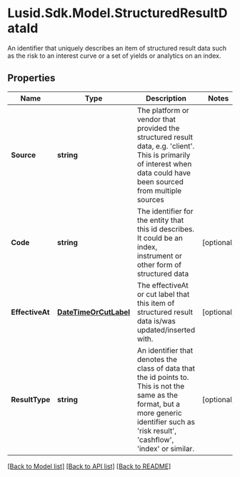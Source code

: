# Lusid.Sdk.Model.StructuredResultDataId
An identifier that uniquely describes an item of structured result data such as the risk to an interest curve or a set of yields or analytics on an index.

## Properties

Name | Type | Description | Notes
------------ | ------------- | ------------- | -------------
**Source** | **string** | The platform or vendor that provided the structured result data, e.g. &#39;client&#39;. This is primarily of interest when data could have been sourced from multiple sources | 
**Code** | **string** | The identifier for the entity that this id describes. It could be an index, instrument or other form of structured data | [optional] 
**EffectiveAt** | [**DateTimeOrCutLabel**](DateTimeOrCutLabel.md) | The effectiveAt or cut label that this item of structured result data is/was updated/inserted with. | [optional] 
**ResultType** | **string** | An identifier that denotes the class of data that the id points to. This is not the same as the format, but a more generic identifier such as &#39;risk result&#39;, &#39;cashflow&#39;, &#39;index&#39; or similar. | [optional] 

[[Back to Model list]](../README.md#documentation-for-models) [[Back to API list]](../README.md#documentation-for-api-endpoints) [[Back to README]](../README.md)

